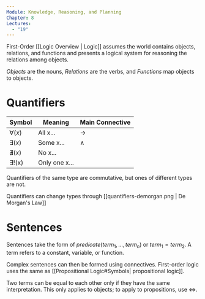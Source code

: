 ```yaml
---
Module: Knowledge, Reasoning, and Planning
Chapter: 8
Lectures:
  - "19"
---
```

First-Order [[Logic Overview | Logic]] assumes the world contains objects, relations, and functions and presents a logical system for reasoning the relations among objects.

*Objects* are the nouns, *Relations* are the verbs, and *Functions* map objects to objects.
# Quantifiers

| Symbol        | Meaning       | Main Connective |
| :------------ | ------------- | --------------- |
| $\forall(x)$  | All x...<br>  | $\rightarrow$   |
| $\exists(x)$  | Some x...     | $\land$         |
| $\nexists(x)$ | No x...       |                 |
| $\exists!$(x) | Only one x... |                 |

Quantifiers of the same type are commutative, but ones of different types are not.

Quantifiers can change types through [[quantifiers-demorgan.png | De Morgan's Law]]
# Sentences
Sentences take the form of $predicate(term_1, ..., term_n)$ or $term_1 = term_2$. A term refers to a constant, variable, or function.

Complex sentences can then be formed using connectives. First-order logic uses the same as [[Propositional Logic#Symbols| propositional logic]]. 

Two terms can be equal to each other only if they have the same interpretation. This only applies to objects; to apply to propositions, use $\iff$.